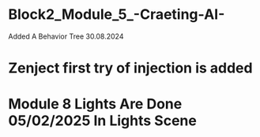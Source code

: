 # Block2_Module_5_-Craeting-AI-
Added A Behavior Tree 30.08.2024
# Zenject first try of injection  is added
# Module 8 Lights Are Done 05/02/2025 In Lights Scene 
